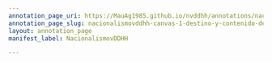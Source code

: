 ```yaml
---
annotation_page_uri: https://MauAg1985.github.io/nvddhh/annotations/nacionalismovddhh-canvas-1-destino-y-contenido-de-los-libros.json
annotation_page_slug: nacionalismovddhh-canvas-1-destino-y-contenido-de-los-libros
layout: annotation_page
manifest_label: NacionalismovDDHH

---
```

